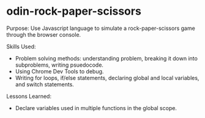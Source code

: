 # odin-rock-paper-scissors

Purpose: Use Javascript language to simulate a rock-paper-scissors game through the browser console.

Skills Used:
  - Problem solving methods: understanding problem, breaking it down into subproblems, writing psuedocode.
  - Using Chrome Dev Tools to debug.
  - Writing for loops, if/else statements, declaring global and local variables, and switch statements.

  Lessons Learned:
  - Declare variables used in multiple functions in the global scope.

